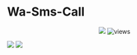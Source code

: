# Wa-Sms-Call
<p align="center">
    <img src="https://img.shields.io/static/v1?logo=linux&label=Language&message=python&color=yellow">
<img src="https://komarev.com/ghpvc/?username=Xenzi-XN1&label=Views&color=green&style=plastic" alt="views">

[![](https://img.shields.io/static/v1?logo=youtube&label=subscribe&message=my%20youtube&color=green)](https://youtube.com/channel/UC7ygjAbDjuiN76PqOlJm40A)
[![](https://img.shields.io/static/v1?logo=youtube&label=subscribe&message=my%20youtube&color=green)](https://youtube.com/channel/UCJWq5Rw5C5JbJeY0xXR_kWQ)

